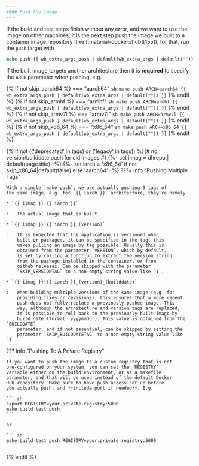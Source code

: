 ```yaml
---
#### Push the Image
---
```


If the build and test steps finish without any error, and we want
to use the image on other machines, it is the next step push the
image we built to a container image repository (like
[:material-docker:/hub][155]), for that, run the `push` target
with

``` sh
make push {{ wb_extra_args_push | default(wb_extra_args | default("")) }}
```

If the built image targets another architecture then it is
**required** to specify the `ARCH` parameter when pushing. e.g.

{% if not skip_aarch64 %}
=== "aarch64"
    ``` sh
    make push ARCH=aarch64 {{ wb_extra_args_push | default(wb_extra_args | default("")) }}
    ```
{% endif %}
{% if not skip_armhf %}
=== "armhf"
    ``` sh
    make push ARCH=armhf {{ wb_extra_args_push | default(wb_extra_args | default("")) }}
    ```
{% endif %}
{% if not skip_armv7l %}
=== "armv7l"
    ``` sh
    make push ARCH=armv7l {{ wb_extra_args_push | default(wb_extra_args | default("")) }}
    ```
{% endif %}
{% if not skip_x86_64 %}
=== "x86_64"
    ``` sh
    make push ARCH=x86_64 {{ wb_extra_args_push | default(wb_extra_args | default("")) }}
    ```
{% endif %}

{% if not (('deprecated' in tags) or ('legacy' in tags)) %}{# no version/builddate push for old images #}
{%- set iimag = dhrepo | default(page.title) -%}
{%- set iarch = 'x86_64' if not skip_x86_64|default(false) else 'aarch64' -%}
???+ info "Pushing Multiple Tags"

    With a single `make push`, we are actually pushing 3 tags of
    the same image, e.g. for `{{ iarch }}` architecture, they're namely

    * `{{ iimag }}:{{ iarch }}`

    :   The actual image that is built.

    * `{{ iimag }}:{{ iarch }}_(version)`

    :   It is expected that the application is versioned when
        built or packaged, it can be specified in the tag, this
        makes pulling an image by tag possible. Usually this is
        obtained from the parameter `VERSION`, which by default,
        is set by calling a function to extract the version string
        from the package installed in the container, or from
        github releases. Can be skipped with the parameter
        `SKIP_VERSIONTAG` to a non-empty string value like `1`.

    * `{{ iimag }}:{{ iarch }}_(version)_(builddate)`

    :   When building multiple versions of the same image (e.g. for
        providing fixes or revisions), this ensures that a more recent
        push does not fully replace a previously pushed image. This
        way, although the architecture and version tags are replaced,
        it is possible to roll back to the previously built image by
        build date (format `yyyymmdd`). This value is obtained from the `BUILDDATE`
        parameter, and if not essential, can be skipped by setting the
        parameter `SKIP_BUILDDATETAG` to a non-empty string value like `1`.

??? info "Pushing To A Private Registry"

    If you want to push the image to a custom registry that is not
    pre-configured on your system, you can set the `REGISTRY`
    variable either on the build environment, or as a makefile
    parameter, and that will be used instead of the default Docker
    Hub repository. Make sure to have push access set up before
    you actually push, and **include port if needed**. E.g.

    ``` sh
    export REGISTRY=your.private.registry:5000
    make build test push
    ```

    or

    ``` sh
    make build test push REGISTRY=your.private.registry:5000
    ```
{% endif %}

